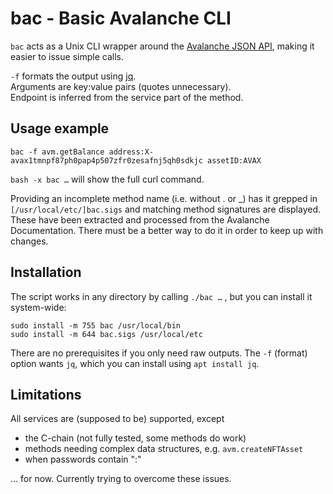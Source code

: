 # bac - Basic Avalanche CLI

`bac` acts as a Unix CLI wrapper around the [Avalanche JSON API](https://docs.avax.network/v1.0/en/api/intro-apis/), making it easier to issue simple calls.

`-f` formats the output using [jq](https://stedolan.github.io/jq/).
<br>
Arguments are key:value pairs (quotes unnecessary).
<br>
Endpoint is inferred from the service part of the method.

## Usage example

    bac -f avm.getBalance address:X-avax1tmnpf87ph0pap4p507zfr0zesafnj5qh0sdkjc assetID:AVAX

`bash -x bac …` will show the full curl command.

Providing an incomplete method name (i.e. without . or &lowbar;) has it grepped 
in `[/usr/local/etc/]bac.sigs` and matching method signatures are displayed.
<br>
These have been extracted and processed from the Avalanche Documentation.
There must be a better way to do it in order to keep up with changes.

## Installation

The script works in any directory by calling `./bac …` , but you can install it system-wide:

    sudo install -m 755 bac /usr/local/bin
    sudo install -m 644 bac.sigs /usr/local/etc

There are no prerequisites if you only need raw outputs. The `-f` (format) option wants `jq`, which you can install using `apt install jq`.

## Limitations

All services are (supposed to be) supported, except

- the C-chain (not fully tested, some methods do work)
- methods needing complex data structures, e.g. `avm.createNFTAsset`
- when passwords contain ":"

… for now. Currently trying to overcome these issues.


